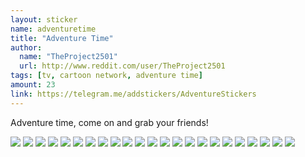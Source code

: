 ```yaml
---
layout: sticker
name: adventuretime
title: "Adventure Time"
author:
  name: "TheProject2501"
  url: http://www.reddit.com/user/TheProject2501
tags: [tv, cartoon network, adventure time]
amount: 23
link: https://telegram.me/addstickers/AdventureStickers
---
```


Adventure time, come on and grab your friends!

<div class="stickers">
  <div class="stickers-preview">
    <img src="{{ site.baseurl }}/public/stickers/{{ page.name }}/1.png" />
    <img src="{{ site.baseurl }}/public/stickers/{{ page.name }}/2.png" />
    <img src="{{ site.baseurl }}/public/stickers/{{ page.name }}/3.png" />
    <img src="{{ site.baseurl }}/public/stickers/{{ page.name }}/4.png" />
    <img src="{{ site.baseurl }}/public/stickers/{{ page.name }}/5.png" />
    <img src="{{ site.baseurl }}/public/stickers/{{ page.name }}/6.png" />
    <img src="{{ site.baseurl }}/public/stickers/{{ page.name }}/7.png" />
    <img src="{{ site.baseurl }}/public/stickers/{{ page.name }}/8.png" />
    <img src="{{ site.baseurl }}/public/stickers/{{ page.name }}/9.png" />
    <img src="{{ site.baseurl }}/public/stickers/{{ page.name }}/10.png" />
    <img src="{{ site.baseurl }}/public/stickers/{{ page.name }}/11.png" />
    <img src="{{ site.baseurl }}/public/stickers/{{ page.name }}/12.png" />
    <img src="{{ site.baseurl }}/public/stickers/{{ page.name }}/13.png" />
    <img src="{{ site.baseurl }}/public/stickers/{{ page.name }}/14.png" />
    <img src="{{ site.baseurl }}/public/stickers/{{ page.name }}/15.png" />
    <img src="{{ site.baseurl }}/public/stickers/{{ page.name }}/16.png" />
    <img src="{{ site.baseurl }}/public/stickers/{{ page.name }}/17.png" />
    <img src="{{ site.baseurl }}/public/stickers/{{ page.name }}/18.png" />
    <img src="{{ site.baseurl }}/public/stickers/{{ page.name }}/19.png" />
    <img src="{{ site.baseurl }}/public/stickers/{{ page.name }}/20.png" />
    <img src="{{ site.baseurl }}/public/stickers/{{ page.name }}/21.png" />
    <img src="{{ site.baseurl }}/public/stickers/{{ page.name }}/22.png" />
    <img src="{{ site.baseurl }}/public/stickers/{{ page.name }}/23.png" />
  </div>
</div>
